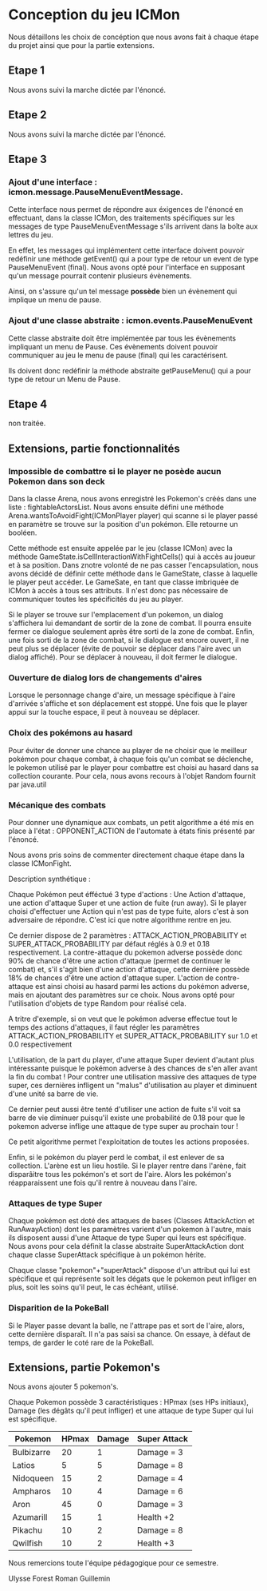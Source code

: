 # Conception du jeu ICMon

Nous détaillons les choix de concéption que nous avons fait à chaque étape du projet ainsi que pour la partie 
extensions.

## Etape 1

Nous avons suivi la marche dictée par l'énoncé. 

## Etape 2

Nous avons suivi la marche dictée par l'énoncé. 

## Etape 3

### Ajout d'une interface : icmon.message.PauseMenuEventMessage. 

Cette interface nous permet de répondre aux éxigences de l'énoncé en effectuant, dans la classe ICMon, des traitements
spécifiques sur les messages de type PauseMenuEventMessage s'ils arrivent dans la boîte aux lettres du jeu.

En effet, les messages qui implémentent cette interface doivent pouvoir redéfinir une méthode getEvent() qui a pour type 
de retour un event de type PauseMenuEvent (final). Nous avons opté pour l'interface en supposant 
qu'un message pourrait contenir plusieurs évènements. 

Ainsi, on s'assure qu'un tel message **possède** bien un évènement qui implique un menu de pause. 

### Ajout d'une classe abstraite : icmon.events.PauseMenuEvent

Cette classe abstraite doit être implémentée par tous les évènements impliquant un menu de Pause. Ces évènements 
doivent pouvoir communiquer au jeu le menu de pause (final) qui les caractérisent.

Ils doivent donc redéfinir la méthode abstraite getPauseMenu() qui a pour type de retour un Menu de Pause.

## Etape 4

non traitée. 

## Extensions, partie fonctionnalités

### Impossible de combattre si le player ne posède aucun Pokemon dans son deck

Dans la classe Arena, nous avons enregistré les Pokemon's créés dans une liste : fightableActorsList. Nous avons 
ensuite défini une méthode Arena.wantsToAvoidFight(ICMonPlayer player) qui scanne si le player passé en paramètre 
se trouve sur la position d'un pokémon. Elle retourne un booléen.

Cette méthode est ensuite appelée par le jeu (classe ICMon) avec la méthode GameState.isCellInteractionWithFightCells()
qui à accès au joueur et à sa position. Dans znotre volonté de ne pas casser l'encapsulation, nous avons décidé de
définir cette méthode dans le GameState, classe à laquelle le player peut accéder. Le GameSate, en tant que classe 
imbriquée de ICMon à accès à tous ses attributs. Il n'est donc pas nécessaire de communiquer toutes les spécificités du 
jeu au player. 

Si le player se trouve sur l'emplacement d'un pokemon, un dialog s'affichera lui demandant de sortir de la zone de 
combat. Il pourra ensuite fermer ce dialogue seulement après être sorti de la zone de combat. Enfin, une fois sorti de 
la zone de combat, si le dialogue est encore ouvert, il ne peut plus se déplacer (évite de pouvoir se déplacer dans 
l'aire avec un dialog affiché). Pour se déplacer à nouveau, il doit fermer le dialogue. 

### Ouverture de dialog lors de changements d'aires

Lorsque le personnage change d'aire, un message spécifique à l'aire d'arrivée s'affiche et son déplacement est stoppé. 
Une fois que le player appui sur la touche espace, il peut à nouveau se déplacer. 

### Choix des pokémons au hasard 

Pour éviter de donner une chance au player de ne choisir que le meilleur pokémon pour chaque combat, à chaque fois 
qu'un combat se déclenche, le pokemon utilisé par le player pour combattre est choisi au hasard dans sa collection 
courante. Pour cela, nous avons recours à l'objet Random fournit par java.util


### Mécanique des combats

Pour donner une dynamique aux combats, un petit algorithme a été mis en place à l'état : OPPONENT_ACTION de 
l'automate à états finis présenté par l'énoncé. 

Nous avons pris soins de commenter directement chaque étape dans la classe ICMonFight.

Description synthétique :

Chaque Pokémon peut éfféctué 3 type d'actions : Une Action d'attaque, une action d'attaque Super et une action de
fuite (run away). Si le player choisi d'effectuer une Action qui n'est pas de type fuite, alors c'est à son adversaire 
de répondre. C'est ici que notre algorithme rentre en jeu.

Ce dernier dispose de 2 paramètres : ATTACK_ACTION_PROBABILITY et SUPER_ATTACK_PROBABILITY par défaut réglés à 0.9 et 0.18
respectivement. La contre-attaque du pokemon adverse possède donc 90% de chance d'être une action d'attaque (permet
de continuer le combat) et, s'il s'agit bien d'une action d'attaque, cette dernière possède 18% de chances d'être une
action d'attaque super. L'action de contre-attaque est ainsi choisi au hasard parmi les actions du pokémon adverse,
mais en ajoutant des paramètres sur ce choix. 
Nous avons opté pour l'utilisation d'objets de type Random pour réalisé cela.

A tritre d'exemple, si on veut que le pokémon adverse effectue tout le temps des actions d'attaques, il faut régler
les paramètres ATTACK_ACTION_PROBABILITY et SUPER_ATTACK_PROBABILITY sur 1.0 et 0.0 respectivement

L'utilisation, de la part du player, d'une attaque Super devient d'autant plus intéressante puisque le 
pokémon adverse à des chances de s'en aller avant la fin du combat ! Pour contrer une utilisation massive des 
attaques de type super, ces dernières infligent un "malus" d'utilisation au player et diminuent d'une unité sa barre 
de vie.

Ce dernier peut aussi être tenté d'utiliser une action de fuite s'il voit sa barre de vie diminuer puisqu'il existe une 
probabilité de 0.18 pour que le pokemon adverse inflige une attaque de type super au prochain tour !

Ce petit algorithme permet l'exploitation de toutes les actions proposées. 

Enfin, si le pokémon du player perd le combat, il est enlever de sa collection. 
L'arène est un lieu hostile. Si le player rentre dans l'arène, fait disparâitre tous les pokémon's et sort de l'aire. 
Alors les pokémon's réapparaissent une fois qu'il rentre à nouveau dans l'aire. 

### Attaques de type Super

Chaque pokémon est doté des attaques de bases (Classes AttackAction et RunAwayAction) dont les paramètres varient d'un pokemon
à l'autre, mais ils disposent aussi d'une Attaque de type Super qui leurs est spécifique. Nous avons pour cela définit 
la classe abstraite SuperAttackAction dont chaque classe SuperAttack spécifique à un pokémon hérite. 


Chaque classe "pokemon"+"superAttack" dispose d'un attribut qui lui est spécifique et qui représente soit les dégats que
le pokemon peut infliger en plus, soit les soins qu'il peut, le cas échéant, utilisé. 

### Disparition de la PokeBall

Si le Player passe devant la balle, ne l'attrape pas et sort de l'aire, alors, cette dernière disparaît. Il n'a pas 
saisi sa chance. On essaye, à défaut de temps, de garder le coté rare de la PokeBall.


## Extensions, partie Pokemon's

Nous avons ajouter 5 pokemon's.

Chaque Pokemon possède 3 caractéristiques : HPmax (ses HPs initiaux), Damage (les dégâts qu'il peut infliger) et une 
attaque de type Super qui lui est spécifique. 

| Pokemon    | HPmax  | Damage | Super Attack |
|------------|--------|--------|--------------|
| Bulbizarre | 20     | 1      | Damage = 3   |
| Latios     | 5      | 5      | Damage = 8   |
| Nidoqueen  | 15     | 2      | Damage = 4   |
| Ampharos   | 10     | 4      | Damage = 6   |
| Aron       | 45     | 0      | Damage = 3   |
| Azumarill  | 15     | 1      | Health +2    |
| Pikachu    | 10     | 2      | Damage = 8   |
| Qwilfish   | 10     | 2      | Health +3    |


Nous remercions toute l'équipe pédagogique pour ce semestre.

Ulysse Forest
Roman Guillemin


































